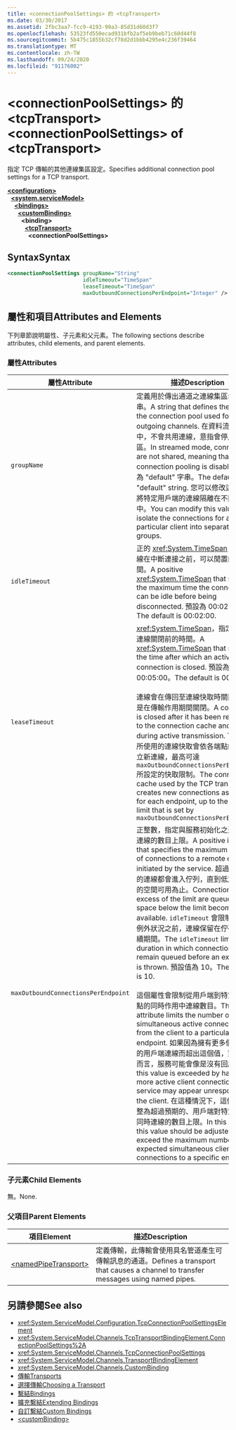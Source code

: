 ```yaml
---
title: <connectionPoolSettings> 的 <tcpTransport>
ms.date: 03/30/2017
ms.assetid: 2fbc3aa7-fcc9-4193-99a3-85d31d60d3f7
ms.openlocfilehash: 53523fd550ecad931bfb2af5eb9beb71c60d44f8
ms.sourcegitcommit: 5b475c1855b32cf78d2d1bbb4295e4c236f39464
ms.translationtype: MT
ms.contentlocale: zh-TW
ms.lasthandoff: 09/24/2020
ms.locfileid: "91176002"
---
```

# <a name="connectionpoolsettings-of-tcptransport"></a><span data-ttu-id="c2547-102">\<connectionPoolSettings> 的 \<tcpTransport></span><span class="sxs-lookup"><span data-stu-id="c2547-102">\<connectionPoolSettings> of \<tcpTransport></span></span>

<span data-ttu-id="c2547-103">指定 TCP 傳輸的其他連線集區設定。</span><span class="sxs-lookup"><span data-stu-id="c2547-103">Specifies additional connection pool settings for a TCP transport.</span></span>  
  
[**\<configuration>**](../configuration-element.md)\
&nbsp;&nbsp;[**\<system.serviceModel>**](system-servicemodel.md)\
&nbsp;&nbsp;&nbsp;&nbsp;[**\<bindings>**](bindings.md)\
&nbsp;&nbsp;&nbsp;&nbsp;&nbsp;&nbsp;[**\<customBinding>**](custombinding.md)\
&nbsp;&nbsp;&nbsp;&nbsp;&nbsp;&nbsp;&nbsp;&nbsp;**\<binding>**\
&nbsp;&nbsp;&nbsp;&nbsp;&nbsp;&nbsp;&nbsp;&nbsp;&nbsp;&nbsp;[**\<tcpTransport>**](tcptransport.md)\
&nbsp;&nbsp;&nbsp;&nbsp;&nbsp;&nbsp;&nbsp;&nbsp;&nbsp;&nbsp;&nbsp;&nbsp;**\<connectionPoolSettings>**  
  
## <a name="syntax"></a><span data-ttu-id="c2547-104">Syntax</span><span class="sxs-lookup"><span data-stu-id="c2547-104">Syntax</span></span>  
  
```xml  
<connectionPoolSettings groupName="String"
                        idleTimeout="TimeSpan"
                        leaseTimeout="TimeSpan"
                        maxOutboundConnectionsPerEndpoint="Integer" />
```  
  
## <a name="attributes-and-elements"></a><span data-ttu-id="c2547-105">屬性和項目</span><span class="sxs-lookup"><span data-stu-id="c2547-105">Attributes and Elements</span></span>  

 <span data-ttu-id="c2547-106">下列章節說明屬性、子元素和父元素。</span><span class="sxs-lookup"><span data-stu-id="c2547-106">The following sections describe attributes, child elements, and parent elements.</span></span>  
  
### <a name="attributes"></a><span data-ttu-id="c2547-107">屬性</span><span class="sxs-lookup"><span data-stu-id="c2547-107">Attributes</span></span>  
  
|<span data-ttu-id="c2547-108">屬性</span><span class="sxs-lookup"><span data-stu-id="c2547-108">Attribute</span></span>|<span data-ttu-id="c2547-109">描述</span><span class="sxs-lookup"><span data-stu-id="c2547-109">Description</span></span>|  
|---------------|-----------------|  
|`groupName`|<span data-ttu-id="c2547-110">定義用於傳出通道之連線集區名稱的字串。</span><span class="sxs-lookup"><span data-stu-id="c2547-110">A string that defines the name of the connection pool used for outgoing channels.</span></span> <span data-ttu-id="c2547-111">在資料流處理模式中，不會共用連線，意指會停用連線集區。</span><span class="sxs-lookup"><span data-stu-id="c2547-111">In streamed mode, connections are not shared, meaning that connection pooling is disabled.</span></span> <span data-ttu-id="c2547-112">預設為 "default" 字串。</span><span class="sxs-lookup"><span data-stu-id="c2547-112">The default is a "default" string.</span></span> <span data-ttu-id="c2547-113">您可以修改這個值，將特定用戶端的連線隔離在不同群組中。</span><span class="sxs-lookup"><span data-stu-id="c2547-113">You can modify this value to isolate the connections for a particular client into separate groups.</span></span>|  
|`idleTimeout`|<span data-ttu-id="c2547-114">正的 <xref:System.TimeSpan>，指定連線在中斷連接之前，可以閒置的最長時間。</span><span class="sxs-lookup"><span data-stu-id="c2547-114">A positive <xref:System.TimeSpan> that specifies the maximum time the connection can be idle before being disconnected.</span></span> <span data-ttu-id="c2547-115">預設為 00:02:00。</span><span class="sxs-lookup"><span data-stu-id="c2547-115">The default is 00:02:00.</span></span>|  
|`leaseTimeout`|<span data-ttu-id="c2547-116"><xref:System.TimeSpan>，指定作用中連線關閉前的時間。</span><span class="sxs-lookup"><span data-stu-id="c2547-116">A <xref:System.TimeSpan> that specifies the time after which an active connection is closed.</span></span> <span data-ttu-id="c2547-117">預設為 00:05:00。</span><span class="sxs-lookup"><span data-stu-id="c2547-117">The default is 00:05:00.</span></span><br /><br /> <span data-ttu-id="c2547-118">連線會在傳回至連線快取時關閉，而不是在傳輸作用期間關閉。</span><span class="sxs-lookup"><span data-stu-id="c2547-118">A connection is closed after it has been returned to the connection cache and not during active transmission.</span></span> <span data-ttu-id="c2547-119">TCP 傳輸所使用的連線快取會依各端點的需要建立新連線，最高可達 `maxOutboundConnectionsPerEndpoint.` 所設定的快取限制。</span><span class="sxs-lookup"><span data-stu-id="c2547-119">The connection cache used by the TCP transport creates new connections as required for each endpoint, up to the cache limit that is set by `maxOutboundConnectionsPerEndpoint.`</span></span>|  
|`maxOutboundConnectionsPerEndpoint`|<span data-ttu-id="c2547-120">正整數，指定與服務初始化之遠端端點連線的數目上限。</span><span class="sxs-lookup"><span data-stu-id="c2547-120">A positive integer that specifies the maximum number of connections to a remote endpoint initiated by the service.</span></span> <span data-ttu-id="c2547-121">超過這個限制的連線都會進入佇列，直到低於此限制的空間可用為止。</span><span class="sxs-lookup"><span data-stu-id="c2547-121">Connections in excess of the limit are queued until a space below the limit becomes available.</span></span> <span data-ttu-id="c2547-122">`idleTimeout` 會限制在擲回例外狀況之前，連線保留在佇列中的持續期間。</span><span class="sxs-lookup"><span data-stu-id="c2547-122">The `idleTimeout` limits the duration in which connections remain queued before an exception is thrown.</span></span> <span data-ttu-id="c2547-123">預設值為 10。</span><span class="sxs-lookup"><span data-stu-id="c2547-123">The default is 10.</span></span><br /><br /> <span data-ttu-id="c2547-124">這個屬性會限制從用戶端到特定服務端點的同時作用中連線數目。</span><span class="sxs-lookup"><span data-stu-id="c2547-124">This attribute limits the number of simultaneous active connections from the client to a particular service endpoint.</span></span> <span data-ttu-id="c2547-125">如果因為擁有更多個作用中的用戶端連線而超出這個值，對用戶端而言，服務可能會像是沒有回應。</span><span class="sxs-lookup"><span data-stu-id="c2547-125">If this value is exceeded by having more active client connections, the service may appear unresponsive to the client.</span></span> <span data-ttu-id="c2547-126">在這種情況下，這個值應調整為超過預期的、用戶端對特定端點之同時連線的數目上限。</span><span class="sxs-lookup"><span data-stu-id="c2547-126">In this case, this value should be adjusted to exceed the maximum number of expected simultaneous client connections to a specific endpoint.</span></span>|  
  
### <a name="child-elements"></a><span data-ttu-id="c2547-127">子元素</span><span class="sxs-lookup"><span data-stu-id="c2547-127">Child Elements</span></span>  

 <span data-ttu-id="c2547-128">無。</span><span class="sxs-lookup"><span data-stu-id="c2547-128">None.</span></span>  
  
### <a name="parent-elements"></a><span data-ttu-id="c2547-129">父項目</span><span class="sxs-lookup"><span data-stu-id="c2547-129">Parent Elements</span></span>  
  
|<span data-ttu-id="c2547-130">項目</span><span class="sxs-lookup"><span data-stu-id="c2547-130">Element</span></span>|<span data-ttu-id="c2547-131">描述</span><span class="sxs-lookup"><span data-stu-id="c2547-131">Description</span></span>|  
|-------------|-----------------|  
|[\<namedPipeTransport>](namedpipetransport.md)|<span data-ttu-id="c2547-132">定義傳輸，此傳輸會使用具名管道產生可傳輸訊息的通道。</span><span class="sxs-lookup"><span data-stu-id="c2547-132">Defines a transport that causes a channel to transfer messages using named pipes.</span></span>|  
  
## <a name="see-also"></a><span data-ttu-id="c2547-133">另請參閱</span><span class="sxs-lookup"><span data-stu-id="c2547-133">See also</span></span>

- <xref:System.ServiceModel.Configuration.TcpConnectionPoolSettingsElement>
- <xref:System.ServiceModel.Channels.TcpTransportBindingElement.ConnectionPoolSettings%2A>
- <xref:System.ServiceModel.Channels.TcpConnectionPoolSettings>
- <xref:System.ServiceModel.Channels.TransportBindingElement>
- <xref:System.ServiceModel.Channels.CustomBinding>
- [<span data-ttu-id="c2547-134">傳輸</span><span class="sxs-lookup"><span data-stu-id="c2547-134">Transports</span></span>](../../../wcf/feature-details/transports.md)
- [<span data-ttu-id="c2547-135">選擇傳輸</span><span class="sxs-lookup"><span data-stu-id="c2547-135">Choosing a Transport</span></span>](../../../wcf/feature-details/choosing-a-transport.md)
- [<span data-ttu-id="c2547-136">繫結</span><span class="sxs-lookup"><span data-stu-id="c2547-136">Bindings</span></span>](../../../wcf/bindings.md)
- [<span data-ttu-id="c2547-137">擴充繫結</span><span class="sxs-lookup"><span data-stu-id="c2547-137">Extending Bindings</span></span>](../../../wcf/extending/extending-bindings.md)
- [<span data-ttu-id="c2547-138">自訂繫結</span><span class="sxs-lookup"><span data-stu-id="c2547-138">Custom Bindings</span></span>](../../../wcf/extending/custom-bindings.md)
- [\<customBinding>](custombinding.md)
